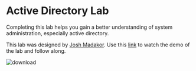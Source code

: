 # Active Directory Lab
Completing this lab helps you gain a better understanding of system administration, especially active directory.  

This lab was designed by [Josh Madakor](https://www.youtube.com/@JoshMadakor). Use this [link](https://www.youtube.com/watch?v=MHsI8hJmggI) to watch the demo of the lab and follow along.  

![download](https://github.com/Bsnookie9/Active_Directory_Lab/assets/106827110/ae8b629f-e419-4360-a00e-cf9a8ef26f89)
